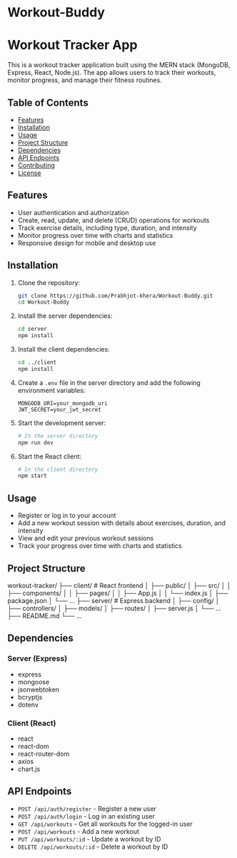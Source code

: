 # Workout-Buddy
# Workout Tracker App

This is a workout tracker application built using the MERN stack (MongoDB, Express, React, Node.js). The app allows users to track their workouts, monitor progress, and manage their fitness routines.

## Table of Contents

- [Features](#features)
- [Installation](#installation)
- [Usage](#usage)
- [Project Structure](#project-structure)
- [Dependencies](#dependencies)
- [API Endpoints](#api-endpoints)
- [Contributing](#contributing)
- [License](#license)

## Features

- User authentication and authorization
- Create, read, update, and delete (CRUD) operations for workouts
- Track exercise details, including type, duration, and intensity
- Monitor progress over time with charts and statistics
- Responsive design for mobile and desktop use

## Installation

1. Clone the repository:
    ```bash
    git clone https://github.com/Prabhjot-khera/Workout-Buddy.git
    cd Workout-Buddy
    ```

2. Install the server dependencies:
    ```bash
    cd server
    npm install
    ```

3. Install the client dependencies:
    ```bash
    cd ../client
    npm install
    ```

4. Create a `.env` file in the server directory and add the following environment variables:
    ```
    MONGODB_URI=your_mongodb_uri
    JWT_SECRET=your_jwt_secret
    ```

5. Start the development server:
    ```bash
    # In the server directory
    npm run dev
    ```

6. Start the React client:
    ```bash
    # In the client directory
    npm start
    ```

## Usage

- Register or log in to your account
- Add a new workout session with details about exercises, duration, and intensity
- View and edit your previous workout sessions
- Track your progress over time with charts and statistics

## Project Structure

workout-tracker/
├── client/ # React frontend
│ ├── public/
│ ├── src/
│ │ ├── components/
│ │ ├── pages/
│ │ ├── App.js
│ │ └── index.js
│ ├── package.json
│ └── ...
├── server/ # Express backend
│ ├── config/
│ ├── controllers/
│ ├── models/
│ ├── routes/
│ ├── server.js
│ └── ...
├── README.md
└── ...


## Dependencies

### Server (Express)

- express
- mongoose
- jsonwebtoken
- bcryptjs
- dotenv

### Client (React)

- react
- react-dom
- react-router-dom
- axios
- chart.js

## API Endpoints

- `POST /api/auth/register` - Register a new user
- `POST /api/auth/login` - Log in an existing user
- `GET /api/workouts` - Get all workouts for the logged-in user
- `POST /api/workouts` - Add a new workout
- `PUT /api/workouts/:id` - Update a workout by ID
- `DELETE /api/workouts/:id` - Delete a workout by ID


